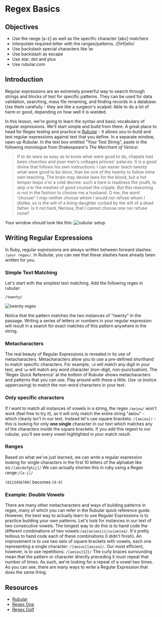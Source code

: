 # Regex Basics

## Objectives

- Use the range [a-z] as well as the specific character [abc] matchers
- interpolate required letter with the ranges/patterns. /[hH]ello/
- Use backslash special characters like \w
- Use backslash as escape
- Use star, dot and plus
- Use rubular.com


## Introduction

Regular expressions are an extremely powerful way to search through strings and blocks of text for specific patterns. They can be used for data validation, searching, mass file renaming, and finding records in a database. Use them carefully - they are like a surgeon's scalpel: Able to do a lot of harm or good, depending on how well it is wielded.

In this lesson, we're going to learn the syntax and basic vocabulary of regular expressions. We'll start simple and build from there. A great place to head for Regex testing and practice is [Rubular](http://rubular.com/) - it allows you to build and test regular expressions against text that you define. In a separate window, open up Rubular. In the text box entitled "Your Test String", paste in the following monologue from Shakespeare's *The Merchant of Venice*:

>If to do were as easy as to know what were good to do, chapels had been churches and poor men's cottages princes' palaces. It is a good divine that follows his own instructions: I can easier teach twenty what were good to be done, than be one of the twenty to follow mine own teaching. The brain may devise laws for the blood, but a hot temper leaps o'er a cold decree: such a hare is madness the youth, to skip o'er the meshes of good counsel the cripple. But this reasoning is not in the fashion to choose me a husband. O me, the word 'choose!' I may neither choose whom I would nor refuse whom I dislike; so is the will of a living daughter curbed by the will of a dead father. Is it not hard, Nerissa, that I cannot choose one nor refuse none?

Your window should look like this:
![rubular setup](http://curriculum-content.s3.amazonaws.com/web-development/Regex/rubular_setup.png)


## Writing Regular Expressions

In Ruby, regular expressions are always written between forward slashes:
`/your regex/`. In Rubular, you can see that these slashes have already been written for you.

### Simple Text Matching

Let's start with the simplest text matching. Add the following regex in rubular:
```
/twenty/
```

![twenty regex](https://curriculum-content.s3.amazonaws.com/web-development/Regex/twenty.png)

Notice that the pattern matches the two instances of "twenty" in the passage. Writing a series of letters or numbers in your regular expression will result in a search for exact matches of this pattern anywhere in the string. 

### Metacharacters
The real beauty of Regular Expressions is revealed in its use of metacharacters. Metacharacters allow you to use a pre-defined shorthand to match specific characters. For example, `\d` will match any digit in your text, and `\w` will match any word character (non-digit, non-punctuation). The 'Regex Quick Reference' at the bottom of Rubular shows metacharacters and patterns that you can use. Play around with these a little. Use `\W` (notice uppercasing) to match the non-word characters in your text.

### Only specific characters

If I want to match all instances of vowels in a string, the regex `/aeiou/` won't work (feel free to try it), as it will only match the entire string "aeiou" - which clearly isn't in our text. Instead let's use square brackets: `/[aeiou]/` - this is looking for only **one single** character in our text which matches any of the characters inside the square brackets. If you add this regext to our rubular, you'll see every vowel highlighted in your match result.

### Ranges

Based on what we've just learned, we can write a regular expression looking for single characters in the first 10 letters of the alphabet like so:`/[abcdefghij]/`
We can actually shorten this in ruby using a Regex range:`/[a-j]/`

`[0123456789]` becomes `[0-9]`

### Example: Double Vowels

There are many other metacharacters and ways of building patterns in regex, many of which you can refer in the Rubular quick reference guide. However, the best way to actually learn to use Regular Expressions is to practice building your own patterns. Let's look for instances in our text of two consecutive vowels. The longest way to do this is to hand code the different combinations of two vowels:`/aa|oo|ee|ii|uu|ae|ea/`. It's pretty tedious to hand code each of these combinations (I didn't finish). An improvement is to use two sets of square brackets with vowels, each one representing a single character: `/[aeiou][aeiou]/`. Our most efficient, however, is to use repetitions: `/[aeiou]{2}/` The curly braces surrounding mean that the pattern or character directly preceding it must repeat that number of times. As such, we're looking for a repeat of a vowel two times. As you can see, there are many ways to write a Regular Expression that does the same thing. 

## Resources

+ [Rubular](http://rubular.com/)
+ [Regex One](http://regexone.com/)
+ [Regex Golf](https://regex.alf.nu/)
